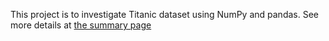 This project is to investigate Titanic dataset using NumPy and pandas. 
See more details at [the summary page](https://github.com/SamDuan/udacity-data-analyst/p2/titanic_data_analysis.pdf) 
